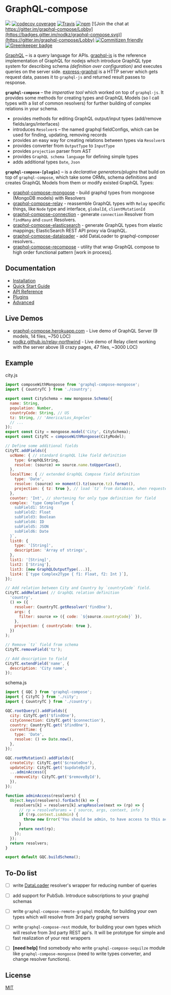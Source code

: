 # GraphQL-compose

[![](https://img.shields.io/npm/v/graphql-compose.svg)](https://www.npmjs.com/package/graphql-compose)
[![codecov coverage](https://img.shields.io/codecov/c/github/nodkz/graphql-compose.svg)](https://codecov.io/github/nodkz/graphql-compose)
[![Travis](https://img.shields.io/travis/nodkz/graphql-compose.svg?maxAge=2592000)](https://travis-ci.org/nodkz/graphql-compose)
[![npm](https://img.shields.io/npm/dt/graphql-compose.svg)](http://www.npmtrends.com/graphql-compose)
[![Join the chat at https://gitter.im/graphql-compose/Lobby](https://badges.gitter.im/nodkz/graphql-compose.svg)](https://gitter.im/graphql-compose/Lobby)
[![Commitizen friendly](https://img.shields.io/badge/commitizen-friendly-brightgreen.svg)](http://commitizen.github.io/cz-cli/)
[![Greenkeeper badge](https://badges.greenkeeper.io/nodkz/graphql-compose.svg)](https://greenkeeper.io/)

[GraphQL](http://graphql.org/) – is a query language for APIs. [graphql-js](https://github.com/graphql/graphql-js) is the reference implementation of GraphQL for nodejs which introduce GraphQL type system for describing schema *(definition over configuration)* and executes queries on the server side. [express-graphql](https://github.com/graphql/express-graphql) is a HTTP server which gets request data, passes it to `graphql-js` and returned result passes to response.

**`graphql-compose`** – the *imperative tool* which worked on top of `graphql-js`. It provides some methods for creating types and GraphQL Models (so I call types with a list of common resolvers) for further building of complex relations in your schema.
- provides methods for editing GraphQL output/input types (add/remove fields/args/interfaces)
- introduces `Resolver`s – the named graphql fieldConfigs, which can be used for finding, updating, removing records
- provides an easy way for creating relations between types via `Resolver`s
- provides converter from `OutputType` to `InputType`
- provides `projection` parser from AST
- provides `GraphQL schema language` for defining simple types
- adds additional types `Date`, `Json`


**`graphql-compose-[plugin]`** – is a *declarative generators/plugins* that build on top of `graphql-compose`, which take some ORMs, schema definitions and creates GraphQL Models from them or modify existed GraphQL Types:
- [graphql-compose-mongoose](https://github.com/nodkz/graphql-compose-mongoose) - build graphql types from mongoose (MongoDB models) with Resolvers
- [graphql-compose-relay](https://github.com/nodkz/graphql-compose-relay) - reassemble GraphQL types with `Relay` specific things, like `Node` type and interface, `globalId`, `clientMutationId`
- [graphql-compose-connection](https://github.com/nodkz/graphql-compose-connection) - generate `connection` Resolver from `findMany` and `count` Resolvers.
- [graphql-compose-elasticsearch](https://github.com/nodkz/graphql-compose-elasticsearch) - generate GraphQL types from elastic mappings; ElasticSearch REST API proxy via GraphQL.
- [graphql-compose-dataloader](https://github.com/stoffern/graphql-compose-dataloader) - add DataLoader to graphql-composer resolvers..
- [graphql-compose-recompose](https://github.com/digithun/graphql-compose-recompose) - utility that wrap GraphQL compose to high order functional pattern [work in process].

## Documentation
- [Installation](docs/02-installation)
- [Quick Start Guide](docs/03-guide)
- [API Reference](docs/04-api-reference)
- [Plugins](docs/05-plugins)
- [Advanced](docs/06-advanced)

## Live Demos
- [graphql-compose.herokuapp.com](https://graphql-compose.herokuapp.com/) - Live demo of GraphQL Server (9 models, 14 files, ~750 LOC)
- [nodkz.github.io/relay-northwind](https://nodkz.github.io/relay-northwind) - Live demo of Relay client working with the server above (8 crazy pages, 47 files, ~3000 LOC)

## Example
city.js
```js
import composeWithMongoose from 'graphql-compose-mongoose';
import { CountryTC } from './country';

export const CitySchema = new mongoose.Schema({
  name: String,
  population: Number,
  countryCode: String, // US
  tz: String, // 'America/Los_Angeles'
  // ...
});
export const City = mongoose.model('City', CitySchema);
export const CityTC = composeWithMongoose(CityModel);

// Define some additional fields
CityTC.addFields({
  ucName: { // standard GraphQL like field definition
    type: GraphQLString,
    resolve: (source) => source.name.toUpperCase(),
  },
  localTime: { // extended GraphQL Compose field definition
    type: 'Date',
    resolve: (source) => moment().tz(source.tz).format(),
    projection: { tz: true }, // load `tz` from database, when requested only `localTime` field
  },
  counter: 'Int', // shortening for only type definition for field
  complex: `type ComplexType {
    subField1: String
    subField2: Float
    subField3: Boolean
    subField4: ID
    subField5: JSON
    subField6: Date
  }`,
  list0: {
    type: '[String]',
    description: 'Array of strings',
  },
  list1: '[String]',
  list2: ['String'],
  list3: [new GraphQLOutputType(...)],
  list4: [`type Complex2Type { f1: Float, f2: Int }`],
});

// Add relation between City and Country by `countryCode` field.
CityTC.addRelation( // GraphQL relation definition
  'country',
  () => ({
    resolver: CountryTC.getResolver('findOne'),
    args: {
      filter: source => ({ code: `${source.countryCode}` }),
    },
    projection: { countryCode: true },
  })
);

// Remove `tz` field from schema
CityTC.removeField('tz');

// Add description to field
CityTC.extendField('name', {
  description: 'City name',
});
```

schema.js
```js
import { GQC } from 'graphql-compose';
import { CityTC } from './city';
import { CountryTC } from './country';

GQC.rootQuery().addFields({
  city: CityTC.get('$findOne'),
  cityConnection: CityTC.get('$connection'),
  country: CountryTC.get('$findOne'),
  currentTime: {
    type: 'Date',
    resolve: () => Date.now(),
  },
});

GQC.rootMutation().addFields({
  createCity: CityTC.get('$createOne'),
  updateCity: CityTC.get('$updateById'),
  ...adminAccess({
    removeCity: CityTC.get('$removeById'),
  }),
});

function adminAccess(resolvers) {
  Object.keys(resolvers).forEach((k) => {
    resolvers[k] = resolvers[k].wrapResolve(next => (rp) => {
      // rp = resolveParams = { source, args, context, info }
      if (!rp.context.isAdmin) {
        throw new Error('You should be admin, to have access to this action.');
      }
      return next(rp);
    });
  });
  return resolvers;
}

export default GQC.buildSchema();
```

## To-Do list
- [ ] write [DataLoader](https://github.com/facebook/dataloader) resolver's wrapper for reducing number of queries
- [ ] add support for PubSub. Introduce subscriptions to your graphql schemas
- [ ] write `graphql-compose-remote-graphql` module, for building your own types which will resolve from 3rd party graphql servers
- [ ] write `graphql-compose-rest` module, for building your own types which will resolve from 3rd party REST api's. It will be prototype for simple and fast realization of your rest wrappers
- [ ] **[need help]** find somebody who write `graphql-compose-sequilze` module like `graphql-compose-mongoose` (need to write types converter, and change resolver functions).


## License
[MIT](https://github.com/nodkz/graphql-compose/blob/master/LICENSE.md)
